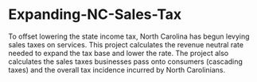 # Expanding-NC-Sales-Tax
To offset lowering the state income tax, North Carolina has begun levying sales taxes on services. This project calculates the revenue neutral rate needed to expand the tax base and lower the rate. The project also calculates the sales taxes businesses pass onto consumers (cascading taxes) and the overall tax incidence incurred by North Carolinians. 
